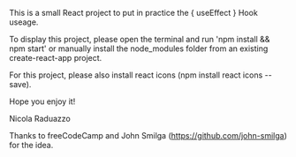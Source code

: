 This is a small React project to put in practice the { useEffect } Hook useage.

To display this project, please open the terminal and run 'npm install && npm start' or manually install the node_modules folder from an existing create-react-app project.

For this project, please also install react icons (npm install react icons --save).

Hope you enjoy it!

Nicola Raduazzo

Thanks to freeCodeCamp and John Smilga (https://github.com/john-smilga) for the idea.
